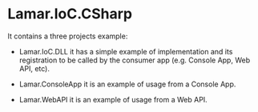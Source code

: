 # Lamar.IoC.CSharp

It contains a three projects example:

* Lamar.IoC.DLL
  it has a simple example of implementation and its registration to be called by the consumer app (e.g. Console App, Web API, etc).

* Lamar.ConsoleApp
  it is an example of usage from a Console App.

* Lamar.WebAPI
  it is an example of usage from a Web API.
